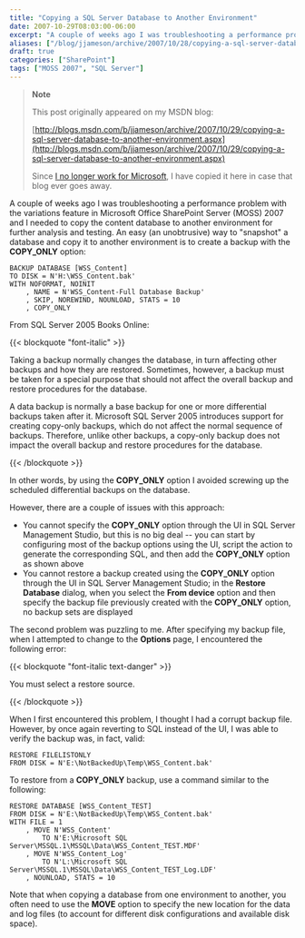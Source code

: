 ```yaml
---
title: "Copying a SQL Server Database to Another Environment"
date: 2007-10-29T08:03:00-06:00
excerpt: "A couple of weeks ago I was troubleshooting a performance problem with the variations feature in Microsoft Office SharePoint Server (MOSS) 2007 and I needed to copy the content database to another environment for further analysis and testing. An easy..."
aliases: ["/blog/jjameson/archive/2007/10/28/copying-a-sql-server-database-to-another-environment.aspx", "/blog/jjameson/archive/2007/10/29/copying-a-sql-server-database-to-another-environment.aspx"]
draft: true
categories: ["SharePoint"]
tags: ["MOSS 2007", "SQL Server"]
---
```


> **Note**
>
> This post originally appeared on my MSDN blog:
>
> [http://blogs.msdn.com/b/jjameson/archive/2007/10/29/copying-a-sql-server-database-to-another-environment.aspx](http://blogs.msdn.com/b/jjameson/archive/2007/10/29/copying-a-sql-server-database-to-another-environment.aspx)
>
> Since 		[I no longer work for Microsoft](/blog/jjameson/2011/09/02/last-day-with-microsoft), I have copied it here in case that blog  		ever goes away.

A couple of weeks ago I was troubleshooting a performance problem with the variations  feature in Microsoft Office SharePoint Server (MOSS) 2007 and I needed to copy the  content database to another environment for further analysis and testing. An easy  (an unobtrusive) way to "snapshot" a database and copy it to another environment  is to create a backup with the **COPY\_ONLY** option:

```
BACKUP DATABASE [WSS_Content]
TO DISK = N'H:\WSS_Content.bak'
WITH NOFORMAT, NOINIT
    , NAME = N'WSS_Content-Full Database Backup'
    , SKIP, NOREWIND, NOUNLOAD, STATS = 10
    , COPY_ONLY
```

From SQL Server 2005 Books Online:

{{< blockquote "font-italic" >}}

Taking a backup normally changes the database, in turn affecting other backups  	and how they are restored. Sometimes, however, a backup must be taken for a  	special purpose that should not affect the overall backup and restore procedures  	for the database.

A data backup is normally a base backup for one or more differential backups  	taken after it. Microsoft SQL Server 2005 introduces support for creating copy-only  	backups, which do not affect the normal sequence of backups. Therefore, unlike  	other backups, a copy-only backup does not impact the overall backup and restore  	procedures for the database.

{{< /blockquote >}}

In other words, by using the **COPY\_ONLY** option I avoided screwing  up the scheduled differential backups on the database.

However, there are a couple of issues with this approach:

- You cannot specify the **COPY\_ONLY** option through the UI
  in SQL Server Management Studio, but this is no big deal -- you can start by
  configuring most of the backup options using the UI, script the action to generate
  the corresponding SQL, and then add the **COPY\_ONLY** option as
  shown above
- You cannot restore a backup created using the **COPY\_ONLY**
  option through the UI in SQL Server Management Studio; in the **Restore
  Database** dialog, when you select the **From device** option
  and then specify the backup file previously created with the **COPY\_ONLY**
  option, no backup sets are displayed

The second problem was puzzling to me. After specifying my backup file, when  I attempted to change to the **Options** page, I encountered the following  error:

{{< blockquote "font-italic text-danger" >}}

You must select a restore source.

{{< /blockquote >}}

When I first encountered this problem, I thought I had a corrupt backup file.  However, by once again reverting to SQL instead of the UI, I was able to verify  the backup was, in fact, valid:

```
RESTORE FILELISTONLY
FROM DISK = N'E:\NotBackedUp\Temp\WSS_Content.bak'
```

To restore from a **COPY\_ONLY** backup, use a command similar to  the following:

```
RESTORE DATABASE [WSS_Content_TEST]
FROM DISK = N'E:\NotBackedUp\Temp\WSS_Content.bak'
WITH FILE = 1
    , MOVE N'WSS_Content'
        TO N'E:\Microsoft SQL Server\MSSQL.1\MSSQL\Data\WSS_Content_TEST.MDF'
    , MOVE N'WSS_Content_Log'
        TO N'L:\Microsoft SQL Server\MSSQL.1\MSSQL\Data\WSS_Content_TEST_Log.LDF'
    , NOUNLOAD, STATS = 10
```

Note that when copying a database from one environment to another, you often  need to use the **MOVE** option to specify the new location for the  data and log files (to account for different disk configurations and available disk  space).

